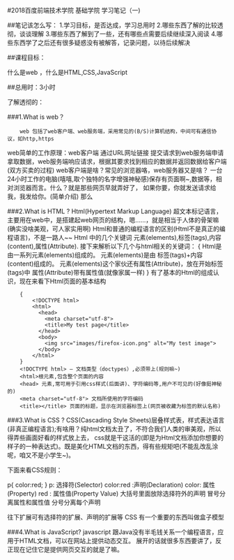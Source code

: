 #2018百度前端技术学院 基础学院 学习笔记（一)

##笔记该怎么写：
1.学习目标，是否达成，学习总用时
2.哪些东西了解的比较透彻，谈谈理解
3.哪些东西了解到了一些，还有哪些点需要后续继续深入阅读
4.哪些东西学了之后还有很多疑惑没有被解答，记录问题，以待后续解决

##课程目标：

什么是web ，什么是HTML,CSS,JavaScript

##总用时：3小时

了解透彻的：

###1.What is web？

        web 包括了web客户端、web服务端，采用常见的(B/S)计算机结构，中间可有通信协议，如http,https 
web简单的工作原理：web客户端 通过URL网址链接 提交请求到web服务端申请拿取数据，web服务端响应请求，根据其要求找到相应的数据并返回数据给客户端(双方买卖的过程)
web客户端是啥？常见的浏览器咯，web服务器又是啥？ 一台24小时工作的电脑(嘻嘻,取个独特的名字增强神秘感)保存有页面啊~,数据等，相对浏览器而言。什么？就是那些网页早就弄好了，
如果你要，你就发送请求给我，我发给你。(简单介绍)
那么

###2.What is HTML ?
        Html(Hypertext Markup Language) 超文本标记语言，主要用在web中，是搭建起web网页的结构，嗯……，就是相当于人体的骨架嘛(确实没啥美观，可人家实用啊)
Html和普通的编程语言的区别(Html不是真正的编程语言)，不是一路人~~
Html 中的几个关键词 元素(elements),标签(tags),内容(content),属性(Attribute).
接下来解析以下几个与html相关的关键词：
{
Html是由一系列元素(elements)组成的。
元素(elements)是由 标签(tags)+内容(content)组成的。
元素(elements)这个家伙还有属性(Attribute)，放在开始标签(tags)中
属性(Attribute)带有属性值(就像家属一样)
}
有了基本的Html的组成认识，现在来看下Html页面的基本结构

        {
            <!DOCTYPE html>
            <html>
              <head>
                <meta charset="utf-8">
                <title>My test page</title>
              </head>
              <body>
                <img src="images/firefox-icon.png" alt="My test image">
              </body>
            </html>
        }
        <!DOCTYPE html> — 文档类型（doctypes）,必须带上(规则嘛~)
        <html>根元素,包含整个页面的内容
        <head> 元素,常可用于引用css样式(后面讲)、字符编码等,用户不可见的(好像挺神秘的)
        <meta charset="utf-8"> 文档所使用的字符编码
        <title></title> 页面的标题，显示在浏览器标签上(网页被收藏为标签的默认名称)
        
###3.What is CSS ?
CSS(Cascading Style
Sheets)层叠样式表，样式表达语言(非真正编程语言);有啥用？纯html文档太丑了，不符合我们人类的审美观，所以得弄些画面好看的样式放上去，
css就是干这活的(即是为Html文档添加你想要的样子的一种表达式)。既是美化HTML文档的东西，得有些规矩吧(不能乱改乱涂呢，咱又不是小学生~)。

下面来看CSS规则：

p{
    color:red;
}
p:     选择符(Selector)
color:red   :声明(Declaration)
color: 属性(Property)
red  : 属性值(Property Value)
大括号里面放除选择符外的声明
冒号分离属性和属性值
分号分离每个声明

往下扩展可有选择符的扩展、声明的扩展等
CSS 有一个重要的东西叫做盒子模型

###4.What is JavaScript?
        javascript 跟Java没有半毛钱关系一个编程语言，应用于HTML文档，可以在网站上提供动态交互。
展开的话就很多东西要讲了，反正现在记住它是提供网页交互的就是了嘛。
